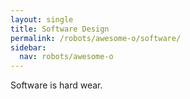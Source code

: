 ```yaml
---
layout: single
title: Software Design
permalink: /robots/awesome-o/software/
sidebar:
  nav: robots/awesome-o
---
```


Software is hard wear.
